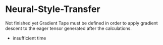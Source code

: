 # Neural-Style-Transfer
Not finished yet
Gradient Tape must be defined in order to apply gradient descent to the eager tensor generated after the calculations.
- insufficient time
